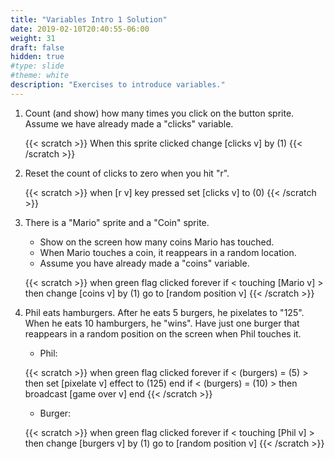 ```yaml
---
title: "Variables Intro 1 Solution"
date: 2019-02-10T20:40:55-06:00
weight: 31
draft: false
hidden: true
#type: slide
#theme: white
description: "Exercises to introduce variables."
---
```


1. Count (and show) how many times you click on the button
   sprite. Assume we have already made a "clicks" variable. 

    {{< scratch >}}
    When this sprite clicked
    change [clicks v] by (1)
    {{< /scratch >}}

2. Reset the count of clicks to zero when you hit "r".

    {{< scratch >}}
    when [r v] key pressed
    set [clicks v] to (0)
    {{< /scratch >}}

3. There is a "Mario" sprite and a "Coin" sprite. 

   * Show on the screen how many coins Mario has touched.
   * When Mario touches a coin, it reappears in a random location.
   * Assume you have already made a "coins" variable.

    {{< scratch >}}
    when green flag clicked
    forever
    if < touching [Mario v] > then
      change [coins v] by (1) 
      go to [random position v]
    {{< /scratch >}}

4. Phil eats hamburgers. After he eats 5 burgers, he pixelates to
   "125". When he eats 10 hamburgers, he "wins". Have just one burger
   that reappears in a random position on the screen when Phil touches it.

    * Phil:

    {{< scratch >}}
    when green flag clicked
    forever
    if < (burgers) = (5) > then
      set [pixelate v] effect to (125)
      end
    if < (burgers) = (10) > then
      broadcast [game over v]
      end
    {{< /scratch >}}

    * Burger:

    {{< scratch >}}
    when green flag clicked
    forever
    if < touching [Phil v] > then
      change [burgers v] by (1) 
      go to [random position v]
    {{< /scratch >}}
